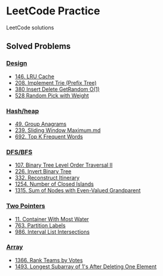 # LeetCode Practice

LeetCode solutions

## Solved Problems

### [Design](/Problems/Design)

* [146. LRU Cache](/Problems/Design/146_LRU_Cache.md)
* [208. Implement Trie (Prefix Tree)](https://github.com/rgalyeon/LeetCode_practice/blob/master/Problems/Design/208_Implement_Trie_(Prefix%20Tree).md)
* [380 Insert Delete GetRandom O(1)](/Problems/Design/380_Insert_Delete_GetRandom_O(1).md)
* [528 Random Pick with Weight](/Problems/Design/528_Random_Pick_with_Weight.md)

### [Hash/heap](/Problems/Hash-heap)

* [49. Group Anagrams](/Problems/Hash-heap/49_Group_Anagrams.md)
* [239. Sliding Window Maximum.md](/Problems/Hash-heap/239_Sliding_Window_Maximum.md)
* [692. Top K Frequent Words](/Problems/Hash-heap/692_Top_K_Frequent_Words.md)

### [DFS/BFS](/Problems/dfs-bfs)

* [107. Binary Tree Level Order Traversal II](/Problems/dfs-bfs/107_Binary_Tree_Level_Order_Traversal_II.md)
* [226. Invert Binary Tree](/Problems/dfs-bfs/226_Invert_Binary_Tree.md)
* [332. Reconstruct Itinerary](/Problems/dfs-bfs/332_Reconstruct_Itinerary.md)
* [1254. Number of Closed Islands](/Problems/dfs-bfs/1254_Number_of_Closed_Islands.md)
* [1315. Sum of Nodes with Even-Valued Grandparent](/Problems/dfs-bfs/1315_Sum_of_Nodes_with_Even-Valued_Grandparent.md)


### [Two Pointers](/Problems/Two_Pointers/)

* [11. Container With Most Water](/Problems/Two_Pointers/11_Container_With_Most_Water.md)
* [763. Partition Labels](/Problems/Two_Pointers/763_Partition_Labels.md)
* [986. Interval List Intersections](/Problems/Two_Pointers/986_Interval_List_Intersections.md)

### [Array](/Problems/Array/)
* [1366. Rank Teams by Votes](/Problems/Array/1366_Rank_Teams_by_Votes.md)
* [1493. Longest Subarray of 1's After Deleting One Element](/Problems/Array/1493_Longest_Subarray_of_1s_After_Deleting_One_Element.md)
